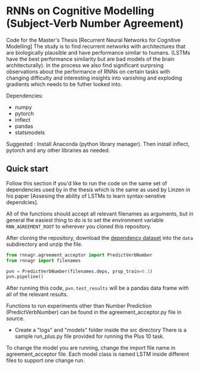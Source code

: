 # RNNs on Cognitive Modelling (Subject-Verb Number Agreement)

Code for the Master's Thesis [Recurrent Neural Networks for Cognitive Modelling]
The study is to find recurrent networks with architectures that are biologically
plausible and have performance similar to humans. (LSTMs have the best performance
similarity but are bad models of the brain architecturally).
In the process we also find significant surprsing observations about the performance
of RNNs on certain tasks with changing difficulty and interesting insights into 
vanishing and exploding gradients which needs to be futher looked into.

Dependencies:

* numpy
* pytorch
* inflect
* pandas
* statsmodels

Suggested : Install Anaconda (python library manager). Then install inflect, pytorch
and any other libraries as needed.

## Quick start

Follow this section if you'd like to run the code on the same set of dependencies used by in the thesis
which is the same as used by Linzen in his paper [Assesing the ability of LSTMs to learn syntax-senstive dependcies].

All of the functions should accept all relevant filenames as arguments, but in
general the easiest thing to do is to set the environment variable
`RNN_AGREEMENT_ROOT` to wherever you cloned this repository.

After cloning the repository, download the [dependency
dataset](http://tallinzen.net/media/rnn_agreement/agr_50_mostcommon_10K.tsv.gz)
into the `data` subdirectory and unzip the file.

```python
from rnnagr.agreement_acceptor import PredictVerbNumber
from rnnagr import filenames

pvn = PredictVerbNumber(filenames.deps, prop_train=0.1)
pvn.pipeline()
```

After running this code, `pvn.test_results` will be a pandas data frame
with all of the relevant results.

Functions to run experiments other than Number Prediction (PredictVerbNumber) 
can be found in the agreement_acceptor.py file in source. 
- Create a "logs" and "models" folder inside the src directory
There is a sample run_plus.py file provided for running the Plus 10 task.

To change the model you are running, change the import file name in agreement_acceptor file.
Each model class is named LSTM inside different files to support one change run.
